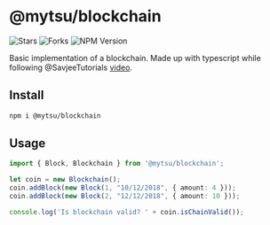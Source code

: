 # @mytsu/blockchain

![Stars](https://img.shields.io/github/stars/Mytsu/node-blockchain.svg?style=flat-square)
![Forks](https://img.shields.io/github/forks/Mytsu/node-blockchain.svg?style=flat-square)
![NPM Version](https://img.shields.io/npm/v/@mytsu/blockchain.svg?style=flat-square)

Basic implementation of a blockchain. Made up with typescript while following @SavjeeTutorials [video](https://www.youtube.com/watch?v=zVqczFZr124).

## Install

```bash
npm i @mytsu/blockchain
```

## Usage

```typescript
import { Block, Blockchain } from '@mytsu/blockchain';

let coin = new Blockchain();
coin.addBlock(new Block(1, "10/12/2018", { amount: 4 }));
coin.addBlock(new Block(2, "12/12/2018", { amount: 10 }));

console.log('Is blockchain valid? ' + coin.isChainValid());
```